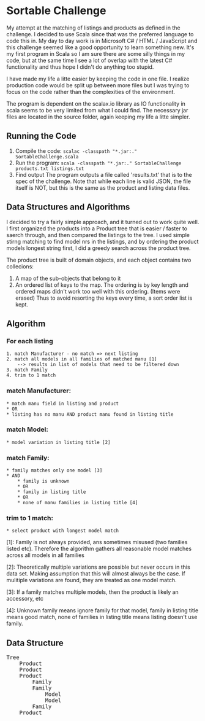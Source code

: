 Sortable Challenge
==================

My attempt at the matching of listings and products as defined in the challenge. I decided to use Scala since that was the preferred language to code this in. My day to day work is in Microsoft C# / HTML / JavaScript and this challenge seemed like a good opportunity to learn something new.  It's my first program in Scala so I am sure there are some silly things in my code, but at the same time I see a lot of overlap with the latest C# functionality and thus hope I didn't do anything too stupid. 

I have made my life a litte easier by keeping the code in one file. I realize production code would be split up between more files but I was trying to focus on the code rather than the complexities of the environment. 

The program is dependent on the scalax.io library as IO functionality in scala seems to be very limited from what I could find. The necessary jar files are located in the source folder, again keeping my life a litte simpler. 

Running the Code
----------------

1. Compile the code:
	`scalac -classpath "*.jar:." SortableChallenge.scala`
2. Run the program:
	`scala -classpath "*.jar:." SortableChallenge products.txt listings.txt`
3. Find output 
	The program outputs a file called 'results.txt' that is to the spec of the challenge. Note that while each line is valid JSON, the file itself is NOT, but this is the same as the product and listing data files. 

Data Structures and Algorithms
------------------------------
I decided to try a fairly simple approach, and it turned out to work quite well. I first organized the products into a Product tree that is easier / faster to saerch through, and then compared the listings to the tree. I used simple stirng matching to find model nrs in the listings, and by ordering the product models longest string first, I did a greedy search across the product tree. 

The product tree is built of domain objects, and each object contains two collecions: 
1. A map of the sub-objects that belong to it
2. An ordered list of keys to the map. The ordering is by key length and ordered maps didn't work too well with this ordering. (Items were erased) Thus to avoid resorting the keys every time, a sort order list is kept.

Algorithm
---------
### For each listing
	1. match Manufacturer - no match => next listing
	2. match all models in all families of matched manu [1] 
		--> results in list of models that need to be filtered down
	3. match Family
	4. trim to 1 match


### match Manufacturer:
	* match manu field in listing and product
	* OR
	* listing has no manu AND product manu found in listing title

### match Model:
	* model variation in listing title [2]  

### match Family:
	* family matches only one model [3]
	* AND
		* family is unknown 
		* OR
		* family in listing title
		* OR
		* none of manu families in listing title [4]

### trim to 1 match:
	* select product with longest model match


[1]: Family is not always provided, ans sometimes misused (two families listed etc). Therefore the algorithm gathers all reasonable model matches across all models in all families

[2]: Theoretically multiple variations are possible but never occurs in this data set. Making assumption that this will almost always be the case. If mulitiple variations are found, they are treated as one model match.

[3]: If a family  matches multiple models, then the product is likely an accessory, etc

[4]: Unknown family means ignore family for that model, family in listing title means good match, none of families in listing title means listing doesn't use family.

Data Structure
--------------
<pre>
Tree
	Product
	Product
	Product
		Family
		Family
			Model
			Model
		Family
	Product

</pre>






